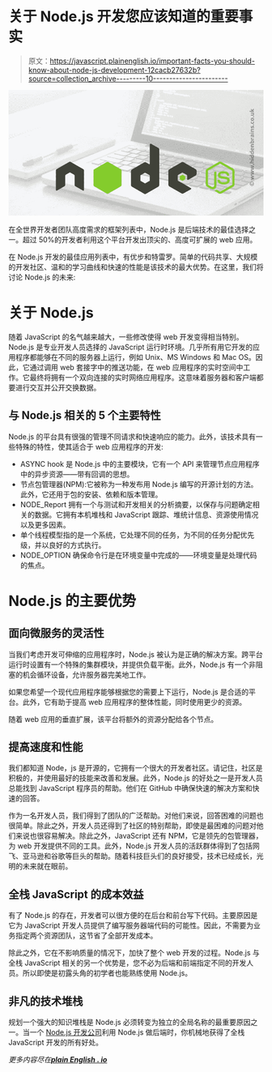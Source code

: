 # 关于 Node.js 开发您应该知道的重要事实

> 原文：<https://javascript.plainenglish.io/important-facts-you-should-know-about-node-js-development-12cacb27632b?source=collection_archive---------10----------------------->

![](img/3193913a556c1272fe36883da82c7412.png)

在全世界开发者团队高度需求的框架列表中，Node.js 是后端技术的最佳选择之一。超过 50%的开发者利用这个平台开发出顶尖的、高度可扩展的 web 应用。

在 Node.js 开发的最佳应用列表中，有优步和特雷罗。简单的代码共享、大规模的开发社区、温和的学习曲线和快速的性能是该技术的最大优势。在这里，我们将讨论 Node.js 的未来:

# 关于 Node.js

随着 JavaScript 的名气越来越大，一些修改使得 web 开发变得相当特别。Node.js 是专业开发人员选择的 JavaScript 运行时环境。几乎所有用它开发的应用程序都能够在不同的服务器上运行，例如 Unix、MS Windows 和 Mac OS。因此，它通过调用 web 套接字中的推送功能，在 web 应用程序的实时空间中工作。它最终将拥有一个双向连接的实时网络应用程序。这意味着服务器和客户端都要进行交互并公开交换数据。

## 与 Node.js 相关的 5 个主要特性

Node.js 的平台具有很强的管理不同请求和快速响应的能力。此外，该技术具有一些特殊的特性，使其适合于 web 应用程序的开发:

*   ASYNC hook 是 Node.js 中的主要模块，它有一个 API 来管理节点应用程序中的异步资源——带有回调的思想。
*   节点包管理器(NPM):它被称为一种发布用 Node.js 编写的开源计划的方法。此外，它还用于包的安装、依赖和版本管理。
*   NODE_Report 拥有一个与测试和开发相关的分析摘要，以保存与问题确定相关的数据。它拥有本机堆栈和 JavaScript 跟踪、堆统计信息、资源使用情况以及更多因素。
*   单个线程模型指的是一个系统，它处理不同的任务，为不同的任务分配优先级，并以良好的方式执行。
*   NODE_OPTION 确保命令行是在环境变量中完成的——环境变量是处理代码的焦点。

# Node.js 的主要优势

## 面向微服务的灵活性

当我们考虑开发可伸缩的应用程序时，Node.js 被认为是正确的解决方案。跨平台运行时设置有一个特殊的集群模块，并提供负载平衡。此外，Node.js 有一个非阻塞的机会循环设备，允许服务器完美地工作。

如果您希望一个现代应用程序能够根据您的需要上下运行，Node.js 是合适的平台。此外，它有助于提高 web 应用程序的整体性能，同时使用更少的资源。

随着 web 应用的垂直扩展，该平台将额外的资源分配给各个节点。

## 提高速度和性能

我们都知道 Node，js 是开源的，它拥有一个很大的开发者社区。请记住，社区是积极的，并使用最好的技能来改善和发展。此外，Node.js 的好处之一是开发人员总能找到 JavaScript 程序员的帮助。他们在 GitHub 中确保快速的解决方案和快速的回答。

作为一名开发人员，我们得到了团队的广泛帮助。对他们来说，回答困难的问题也很简单。除此之外，开发人员还得到了社区的特别帮助，即使是最困难的问题对他们来说也很容易解决。除此之外，JavaScript 还有 NPM，它是领先的包管理器，为 web 开发提供不同的工具。此外，Node.js 开发人员的活跃群体得到了包括网飞、亚马逊和谷歌等巨头的帮助。随着科技巨头们的良好接受，技术已经成长，光明的未来就在眼前。

## 全栈 JavaScript 的成本效益

有了 Node.js 的存在，开发者可以很方便的在后台和前台写下代码。主要原因是它为 JavaScript 开发人员提供了编写服务器端代码的可能性。因此，不需要为业务指定两个资源团队，这节省了全部开发成本。

除此之外，它在不影响质量的情况下，加快了整个 web 开发的过程。Node.js 与全栈 JavaScript 相关的另一个优势是，您不必为后端和前端指定不同的开发人员。所以即使是初露头角的初学者也能熟练使用 Node.js。

## 非凡的技术堆栈

规划一个强大的知识堆栈是 Node.js 必须转变为独立的全局名称的最重要原因之一。当一个 [Node.js 开发公司](https://www.hiddenbrains.co.uk/node-js-development.html)利用 Node.js 做后端时，你机械地获得了全栈 JavaScript 开发的所有好处。

*更多内容尽在*[***plain English . io***](http://plainenglish.io/)